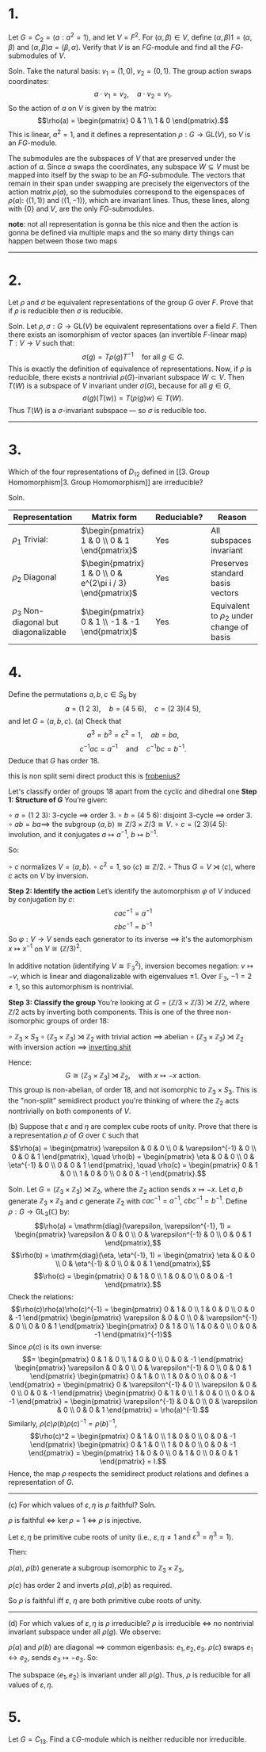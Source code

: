 
# 1.
Let $G = C_2 = \langle a : a^2 = 1 \rangle$, and let $V = F^2$. For $(\alpha, \beta) \in V$, define $(\alpha, \beta)1 = (\alpha, \beta)$ and $(\alpha, \beta)a = (\beta, \alpha)$. Verify that $V$ is an $FG$-module and find all the $FG$-submodules of $V$.

Soln.
 Take the natural basis: $v_1 = (1, 0)$, $v_2 = (0, 1)$. The group action swaps coordinates:
$$a \cdot v_1 = v_2, \quad a \cdot v_2 = v_1.$$So the action of $a$ on $V$ is given by the matrix:
$$\rho(a) = \begin{pmatrix} 0 & 1 \\ 1 & 0 \end{pmatrix}.$$This is linear, $a^2 = 1$, and it defines a representation $\rho: G \to \text{GL}(V)$, so $V$ is an $FG$-module.

The submodules are the subspaces of $V$ that are preserved under the action of $a$. Since $a$ swaps the coordinates, any subspace $W \subseteq V$ must be mapped into itself by the swap to be an $FG$-submodule. The vectors that remain in their span under swapping are precisely the eigenvectors of the action matrix $\rho(a)$, so the submodules correspond to the eigenspaces of $\rho(a)$: $\langle (1,1) \rangle$ and $\langle (1,-1) \rangle$, which are invariant lines. Thus, these lines, along with $\{0\}$ and $V$, are the only $FG$-submodules.


**note**: not all representation is gonna be this nice and then the action is gonna be defined via multiple maps and the so many dirty things can happen between those two maps

---

# 2.
Let $\rho$ and $\sigma$ be equivalent representations of the group $G$ over $F$. Prove that if $\rho$ is reducible then $\sigma$ is reducible.

Soln.
Let $\rho, \sigma : G \to \mathrm{GL}(V)$ be equivalent representations over a field $F$. Then there exists an isomorphism of vector spaces (an invertible $F$-linear map) $T : V \to V$ such that:
$$\sigma(g) = T \rho(g) T^{-1} \quad \text{for all } g \in G.$$
This is exactly the definition of equivalence of representations.
Now, if $\rho$ is reducible, there exists a nontrivial $\rho(G)$-invariant subspace $W \subset V$. Then $T(W)$ is a subspace of $V$ invariant under $\sigma(G)$, because for all $g \in G$,
$$\sigma(g)(T(w)) = T(\rho(g)w) \in T(W).$$
Thus $T(W)$ is a $\sigma$-invariant subspace — so $\sigma$ is reducible too.

---
 
# 3.
Which of the four representations of $D_{12}$ defined in [[3. Group Homomorphism|3. Group Homomorphism]] are irreducible?

Soln.


| Representation                           | Matrix form                                                 | Reduciable? | Reason                                       |
| ---------------------------------------- | ----------------------------------------------------------- | ----------- | -------------------------------------------- |
| $\rho_1$ Trivial:                        | $\begin{pmatrix} 1 & 0 \\ 0 & 1 \end{pmatrix}$              | Yes         | All subspaces invariant                      |
| $\rho_2$ Diagonal                        | $\begin{pmatrix} 1 & 0 \\ 0 & e^{2\pi i / 3} \end{pmatrix}$ | Yes         | Preserves standard basis vectors             |
| $\rho_3$ Non-diagonal but diagonalizable | $\begin{pmatrix} 0 & 1 \\ -1 & -1 \end{pmatrix}$            | Yes         | Equivalent to $\rho_2$ under change of basis |



# 4.
Define the permutations $a, b, c \in S_6$ by
$$a = (1 \ 2 \ 3), \quad b = (4 \ 5 \ 6), \quad c = (2 \ 3)(4 \ 5),$$
and let $G = \langle a, b, c \rangle$.
(a) Check that
$$a^3 = b^3 = c^2 = 1, \quad ab = ba,$$
$$c^{-1}ac = a^{-1} \quad \text{and} \quad c^{-1}bc = b^{-1}.$$
Deduce that $G$ has order 18.

this is non split semi direct product this is [frobenius?](https://groupprops.subwiki.org/wiki/Generalized_dihedral_group_for_E9) 

Let's classify order of groups 18 apart from the cyclic and dihedral one
**Step 1: Structure of $G$**
You’re given:

$\circ$ $a = (1 \ 2 \ 3)$: 3-cycle $\implies$ order 3.
$\circ$ $b = (4 \ 5 \ 6)$: disjoint 3-cycle $\implies$ order 3.
$\circ$ $ab = ba \implies$ the subgroup $\langle a, b \rangle \cong \mathbb{Z}/3 \times \mathbb{Z}/3 \cong V$.
$\circ$ $c = (2 \ 3)(4 \ 5)$: involution, and it conjugates $a \mapsto a^{-1}$, $b \mapsto b^{-1}$.

So:

$\circ$ $c$ normalizes $V = \langle a, b \rangle$.
$\circ$ $c^2 = 1$, so $\langle c \rangle \cong \mathbb{Z}/2$.
$\circ$ Thus $G = V \rtimes \langle c \rangle$, where $c$ acts on $V$ by inversion.

**Step 2: Identify the action**
Let’s identify the automorphism $\varphi$ of $V$ induced by conjugation by $c$:
$$cac^{-1} = a^{-1}$$
$$cbc^{-1} = b^{-1}$$
So $\varphi: V \to V$ sends each generator to its inverse $\implies$ it's the automorphism $x \mapsto x^{-1}$ on $V \cong (\mathbb{Z}/3)^2$.

In additive notation (identifying $V \cong \mathbb{F}_3^2$), inversion becomes negation: $v \mapsto -v$, which is linear and diagonalizable with eigenvalues $\pm 1$. Over $\mathbb{F}_3$, $-1 = 2 \neq 1$, so this automorphism is nontrivial.

**Step 3: Classify the group**
You’re looking at $G = (\mathbb{Z}/3 \times \mathbb{Z}/3) \rtimes \mathbb{Z}/2$, where $\mathbb{Z}/2$ acts by inverting both components.
This is one of the three non-isomorphic groups of order 18:

$\circ$ $\mathbb{Z}_3 \times S_3$
$\circ$ $(\mathbb{Z}_3 \times \mathbb{Z}_3) \rtimes \mathbb{Z}_2$ with trivial action $\implies$ abelian
$\circ$ $(\mathbb{Z}_3 \times \mathbb{Z}_3) \rtimes \mathbb{Z}_2$ with inversion action $\implies$ [inverting shit](https://groupprops.subwiki.org/wiki/Generalized_dihedral_group_for_E9)

Hence:
 $$G \cong \left( \mathbb{Z}_3 \times \mathbb{Z}_3 \right) \rtimes \mathbb{Z}_2, \quad \text{with } x \mapsto -x \text{ action}.$$ This group is non-abelian, of order 18, and not isomorphic to $\mathbb{Z}_3 \times S_3$. This is the "non-split" semidirect product you're thinking of where the $\mathbb{Z}_2$ acts nontrivially on both components of $V$.


(b) Suppose that $\varepsilon$ and $\eta$ are complex cube roots of unity. Prove that there is a representation $\rho$ of $G$ over $\mathbb{C}$ such that
$$\rho(a) = \begin{pmatrix} \varepsilon & 0 & 0 \\ 0 & \varepsilon^{-1} & 0 \\ 0 & 0 & 1 \end{pmatrix}, \quad \rho(b) = \begin{pmatrix} \eta & 0 & 0 \\ 0 & \eta^{-1} & 0 \\ 0 & 0 & 1 \end{pmatrix}, \quad \rho(c) = \begin{pmatrix} 0 & 1 & 0 \\ 1 & 0 & 0 \\ 0 & 0 & -1 \end{pmatrix}.$$

Soln.
 Let $G = \left(\mathbb{Z}_3 \times \mathbb{Z}_3\right) \rtimes \mathbb{Z}_2$, where the $\mathbb{Z}_2$ action sends $x \mapsto -x$.
Let $a, b$ generate $\mathbb{Z}_3 \times \mathbb{Z}_3$ and $c$ generate $\mathbb{Z}_2$ with $cac^{-1} = a^{-1}$, $cbc^{-1} = b^{-1}$.
Define $\rho: G \to \mathrm{GL}_3(\mathbb{C})$ by:
$$\rho(a) = \mathrm{diag}(\varepsilon, \varepsilon^{-1}, 1) = \begin{pmatrix} \varepsilon & 0 & 0 \\ 0 & \varepsilon^{-1} & 0 \\ 0 & 0 & 1 \end{pmatrix},$$$$\rho(b) = \mathrm{diag}(\eta, \eta^{-1}, 1) = \begin{pmatrix} \eta & 0 & 0 \\ 0 & \eta^{-1} & 0 \\ 0 & 0 & 1 \end{pmatrix},$$$$\rho(c) = \begin{pmatrix} 0 & 1 & 0 \\ 1 & 0 & 0 \\ 0 & 0 & -1 \end{pmatrix}.$$Check the relations:$$\rho(c)\rho(a)\rho(c)^{-1} = \begin{pmatrix} 0 & 1 & 0 \\ 1 & 0 & 0 \\ 0 & 0 & -1 \end{pmatrix} \begin{pmatrix} \varepsilon & 0 & 0 \\ 0 & \varepsilon^{-1} & 0 \\ 0 & 0 & 1 \end{pmatrix} \begin{pmatrix} 0 & 1 & 0 \\ 1 & 0 & 0 \\ 0 & 0 & -1 \end{pmatrix}^{-1}$$Since $\rho(c)$ is its own inverse:$$= \begin{pmatrix} 0 & 1 & 0 \\ 1 & 0 & 0 \\ 0 & 0 & -1 \end{pmatrix} \begin{pmatrix} \varepsilon & 0 & 0 \\ 0 & \varepsilon^{-1} & 0 \\ 0 & 0 & 1 \end{pmatrix} \begin{pmatrix} 0 & 1 & 0 \\ 1 & 0 & 0 \\ 0 & 0 & -1 \end{pmatrix} = \begin{pmatrix} 0 & \varepsilon^{-1} & 0 \\ \varepsilon & 0 & 0 \\ 0 & 0 & -1 \end{pmatrix} \begin{pmatrix} 0 & 1 & 0 \\ 1 & 0 & 0 \\ 0 & 0 & -1 \end{pmatrix} = \begin{pmatrix} \varepsilon^{-1} & 0 & 0 \\ 0 & \varepsilon & 0 \\ 0 & 0 & 1 \end{pmatrix} = \rho(a)^{-1}.$$Similarly, $\rho(c)\rho(b)\rho(c)^{-1} = \rho(b)^{-1}$,$$\rho(c)^2 = \begin{pmatrix} 0 & 1 & 0 \\ 1 & 0 & 0 \\ 0 & 0 & -1 \end{pmatrix} \begin{pmatrix} 0 & 1 & 0 \\ 1 & 0 & 0 \\ 0 & 0 & -1 \end{pmatrix} = \begin{pmatrix} 1 & 0 & 0 \\ 0 & 1 & 0 \\ 0 & 0 & 1 \end{pmatrix} = I.$$
Hence, the map $\rho$ respects the semidirect product relations and defines a representation of $G$.

---

(c) For which values of $\varepsilon, \eta$ is $\rho$ faithful?
Soln.

 $\rho$ is faithful ⇔ $\ker \rho = {1}$ ⇔ $\rho$ is injective.

Let $\varepsilon, \eta$ be primitive cube roots of unity (i.e., $\varepsilon, \eta \ne 1$ and $\varepsilon^3 = \eta^3 = 1$).

Then:

$\rho(a)$, $\rho(b)$ generate a subgroup isomorphic to $\mathbb{Z}_3 \times \mathbb{Z}_3$,

$\rho(c)$ has order 2 and inverts $\rho(a), \rho(b)$ as required.

So $\rho$ is faithful iff $\varepsilon$, $\eta$ are both primitive cube roots of unity. 

---

(d) For which values of $\varepsilon, \eta$ is $\rho$ irreducible?
$\rho$ is irreducible $\iff$ no nontrivial invariant subspace under all $\rho(g)$.
We observe:

$\rho(a)$ and $\rho(b)$ are diagonal $\implies$ common eigenbasis: $e_1, e_2, e_3$.
$\rho(c)$ swaps $e_1 \leftrightarrow e_2$, sends $e_3 \mapsto -e_3$.
So:

The subspace $\langle e_1, e_2 \rangle$ is invariant under all $\rho(g)$.
Thus, $\rho$ is reducible for all values of $\varepsilon, \eta$.
# 5.
Let $G = C_{13}$. Find a $\mathbb{C}G$-module which is neither reducible nor irreducible.

